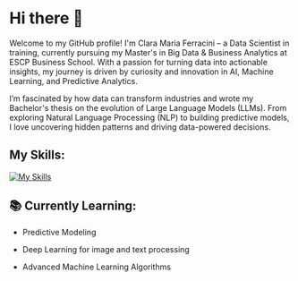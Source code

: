 # Hi there 👋

<!--
**claraferrax/claraferrax** is a ✨ _special_ ✨ repository because its `README.md` (this file) appears on your GitHub profile.

Here are some ideas to get you started:

- 🔭 I’m currently working on ...
- 🌱 I’m currently learning ...
- 👯 I’m looking to collaborate on ...
- 🤔 I’m looking for help with ...
- 💬 Ask me about ...
- 📫 How to reach me: ...
- 😄 Pronouns: ...
- ⚡ Fun fact: ...
-->

Welcome to my GitHub profile! I'm Clara Maria Ferracini – a Data Scientist in training, currently pursuing my Master's in Big Data & Business Analytics at ESCP Business School. With a passion for turning data into actionable insights, my journey is driven by curiosity and innovation in AI, Machine Learning, and Predictive Analytics.

I’m fascinated by how data can transform industries and wrote my Bachelor's thesis on the evolution of Large Language Models (LLMs). From exploring Natural Language Processing (NLP) to building predictive models, I love uncovering hidden patterns and driving data-powered decisions.

## My Skills: 
[![My Skills](https://skillicons.dev/icons?i=python,sklearn,pytorch,tensorflow,vscode,r,matlab,mysql,anaconda,bash,html,css,django,git,github)](https://skillicons.dev)

## 📚 Currently Learning:

- Predictive Modeling

- Deep Learning for image and text processing

- Advanced Machine Learning Algorithms





